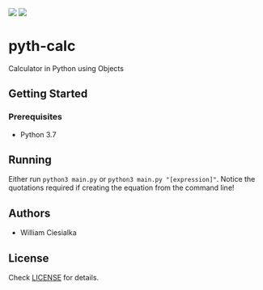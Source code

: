 ![](https://img.shields.io/badge/dynamic/json?color=brightgreen&label=Version&prefix=v&query=version&url=https%3A%2F%2Fraw.githubusercontent.com%2Fwciesialka%2Fpyth-calc%2Fmaster%2Fpackage.json) ![](https://img.shields.io/badge/dynamic/json?color=informational&label=Python&query=pyv&url=https%3A%2F%2Fraw.githubusercontent.com%2Fwciesialka%2Fpyth-calc%2Fmaster%2Fpackage.json)

# pyth-calc
Calculator in Python using Objects

## Getting Started

### Prerequisites

* Python 3.7

## Running

Either run `python3 main.py` or `python3 main.py "[expression]"`. Notice the quotations required if creating the equation from the command line!

## Authors

* William Ciesialka 

## License

Check [LICENSE](LICENSE) for details.